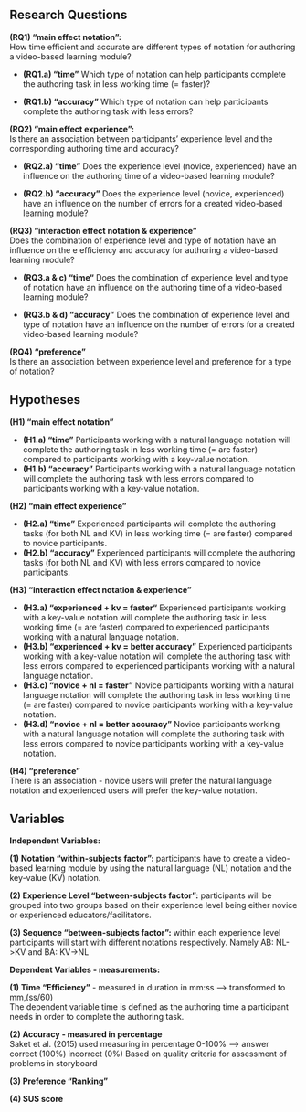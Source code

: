 ## Research Questions

**(RQ1) “main effect notation”:**  
How time efficient and accurate are different types of notation for authoring a video-based learning module?

- **(RQ1.a) “time”** Which type of notation can help participants complete the authoring task in less working time (= faster)?

- **(RQ1.b) “accuracy”** Which type of notation can help participants complete the authoring task with less errors?

**(RQ2) “main effect experience”:**  
Is there an association between participants’ experience level and the corresponding authoring time and accuracy?

- **(RQ2.a) “time”** Does the experience level (novice, experienced) have an influence on the authoring time of a video-based learning module?

- **(RQ2.b) “accuracy”** Does the experience level (novice, experienced) have an influence on the number of errors for a created video-based learning module?

**(RQ3) “interaction effect notation & experience”**  
Does the combination of experience level and type of notation have an influence on the e efficiency and accuracy for authoring a video-based learning module?

- **(RQ3.a & c) “time“** Does the combination of experience level and type of notation have an influence on the authoring time of a video-based learning module? 

- **(RQ3.b & d) “accuracy”** Does the combination of experience level and type of notation have an influence on the number of errors for a created video-based learning module?

**(RQ4) “preference”**  
Is there an association between experience level and preference for a type of notation?

## Hypotheses

**(H1) “main effect notation”**  
- **(H1.a) “time”** Participants working with a natural language notation will complete the authoring task in less working time (= are faster) compared to participants working with a key-value notation.
- **(H1.b) “accuracy”** Participants working with a natural language notation will complete the authoring task with less errors compared to participants working with a key-value notation.

**(H2) “main effect experience”**  
- **(H2.a) “time”** Experienced participants will complete the authoring tasks (for both NL and KV) in less working time (= are faster) compared to novice participants.
- **(H2.b) “accuracy”** Experienced participants will complete the authoring tasks (for both NL and KV) with less errors compared to novice participants.

**(H3) “interaction effect notation & experience”**  
- **(H3.a) “experienced + kv = faster“** Experienced participants working with a key-value notation will complete the authoring task in less working time (= are faster) compared to experienced participants working with a natural language notation. 
- **(H3.b) “experienced + kv = better accuracy”** Experienced participants working with a key-value notation will complete the authoring task with less errors compared to experienced participants working with a natural language notation.
- **(H3.c) “novice + nl = faster”** Novice participants working with a natural language notation will complete the authoring task in less working time (= are faster) compared to novice participants working with a key-value notation.
- **(H3.d) “novice + nl = better accuracy”** Novice participants working with a natural language notation will complete the authoring task with less errors compared to novice participants working with a key-value notation.

**(H4) “preference”**  
There is an association - novice users will prefer the natural language notation and experienced users will prefer the key-value notation.

## Variables

**Independent Variables:**

**(1) Notation “within-subjects factor”:** participants have to create a video-based learning module by using the natural language (NL) notation and the key-value (KV) notation.

**(2) Experience Level “between-subjects factor”:** participants will be grouped into two groups based on their experience level being either novice or experienced educators/facilitators.

**(3) Sequence “between-subjects factor”:** within each experience level participants will start with different notations respectively. Namely AB: NL->KV and BA: KV->NL   

**Dependent Variables - measurements:**

**(1) Time “Efficiency”** - measured in duration in mm:ss —> transformed to mm,(ss/60)  
The dependent variable time is defined as the authoring time a participant needs in order to complete the authoring task.

**(2) Accuracy - measured in percentage**  
Saket et al. (2015) used measuring in percentage 0-100% —> answer correct (100%) incorrect (0%)
Based on quality criteria for assessment of problems in storyboard

**(3) Preference “Ranking”**

**(4) SUS score**

